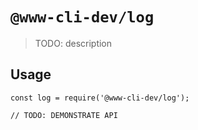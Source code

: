 # `@www-cli-dev/log`

> TODO: description

## Usage

```
const log = require('@www-cli-dev/log');

// TODO: DEMONSTRATE API
```
